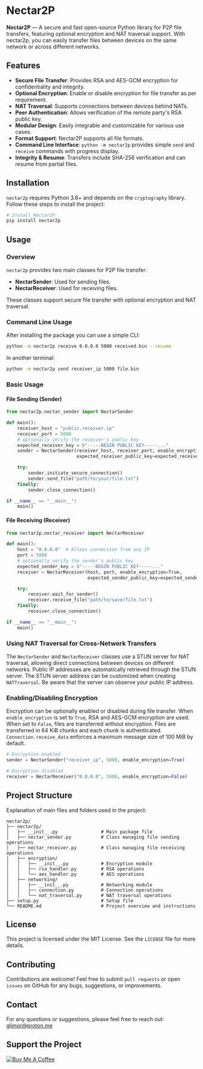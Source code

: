 
# Nectar2P

**Nectar2P** — A secure and fast open-source Python library for P2P file transfers, featuring optional encryption and NAT traversal support. With nectar2p, you can easily transfer files between devices on the same network or across different networks.

## Features

- **Secure File Transfer**: Provides RSA and AES-GCM encryption for confidentiality and integrity.
- **Optional Encryption**: Enable or disable encryption for file transfer as per requirement.
- **NAT Traversal**: Supports connections between devices behind NATs.
- **Peer Authentication**: Allows verification of the remote party's RSA public key.
- **Modular Design**: Easily integrable and customizable for various use cases.
- **Format Support**: Nectar2P supports all file formats.
- **Command Line Interface**: `python -m nectar2p` provides simple `send` and `receive` commands with progress display.
- **Integrity & Resume**: Transfers include SHA-256 verification and can resume from partial files.

## Installation

`nectar2p` requires Python 3.6+ and depends on the `cryptography` library. Follow these steps to install the project:

```bash
# Install Nectar2P
pip install nectar2p
```

## Usage

### Overview

`nectar2p` provides two main classes for P2P file transfer:
- **NectarSender**: Used for sending files.
- **NectarReceiver**: Used for receiving files.

These classes support secure file transfer with optional encryption and NAT traversal.

### Command Line Usage

After installing the package you can use a simple CLI:

```bash
python -m nectar2p receive 0.0.0.0 5000 received.bin --resume
```

In another terminal:

```bash
python -m nectar2p send receiver_ip 5000 file.bin
```

### Basic Usage

#### File Sending (Sender)

```python
from nectar2p.nectar_sender import NectarSender

def main():
    receiver_host = "public.receiver.ip"
    receiver_port = 5000
    # optionally verify the receiver's public key
    expected_receiver_key = b"-----BEGIN PUBLIC KEY-----..."
    sender = NectarSender(receiver_host, receiver_port, enable_encryption=True,
                          expected_receiver_public_key=expected_receiver_key)

    try:
        sender.initiate_secure_connection()
        sender.send_file("path/to/your/file.txt")
    finally:
        sender.close_connection()

if __name__ == "__main__":
    main()
```

#### File Receiving (Receiver)

```python
from nectar2p.nectar_receiver import NectarReceiver

def main():
    host = "0.0.0.0"  # Allows connection from any IP
    port = 5000
    # optionally verify the sender's public key
    expected_sender_key = b"-----BEGIN PUBLIC KEY-----..."
    receiver = NectarReceiver(host, port, enable_encryption=True,
                              expected_sender_public_key=expected_sender_key)

    try:
        receiver.wait_for_sender()
        receiver.receive_file("path/to/save/file.txt")
    finally:
        receiver.close_connection()

if __name__ == "__main__":
    main()
```

### Using NAT Traversal for Cross-Network Transfers

The `NectarSender` and `NectarReceiver` classes use a STUN server for NAT traversal, allowing direct connections between devices on different networks. Public IP addresses are automatically retrieved through the STUN server.
The STUN server address can be customized when creating `NATTraversal`. Be aware that the server can observe your public IP address.

### Enabling/Disabling Encryption

Encryption can be optionally enabled or disabled during file transfer. When `enable_encryption` is set to `True`, RSA and AES-GCM encryption are used. When set to `False`, files are transferred without encryption. Files are transferred in 64&nbsp;KiB chunks and each chunk is authenticated. `Connection.receive_data` enforces a maximum message size of 100&nbsp;MiB by default.

```python
# Encryption enabled
sender = NectarSender("receiver_ip", 5000, enable_encryption=True)

# Encryption disabled
receiver = NectarReceiver("0.0.0.0", 5000, enable_encryption=False)
```

## Project Structure

Explanation of main files and folders used in the project:

```
nectar2p/
├── nectar2p/
│   ├── __init__.py                # Main package file
│   ├── nectar_sender.py           # Class managing file sending operations
│   ├── nectar_receiver.py         # Class managing file receiving operations
│   ├── encryption/
│   │   ├── __init__.py            # Encryption module
│   │   ├── rsa_handler.py         # RSA operations
│   │   └── aes_handler.py         # AES operations
│   ├── networking/
│   │   ├── __init__.py            # Networking module
│   │   ├── connection.py          # Connection operations
│   │   └── nat_traversal.py       # NAT traversal operations
├── setup.py                       # Setup file
└── README.md                      # Project overview and instructions
```

## License

This project is licensed under the MIT License. See the `LICENSE` file for more details.

## Contributing

Contributions are welcome! Feel free to submit `pull requests` or open `issues` on GitHub for any bugs, suggestions, or improvements.

## Contact

For any questions or suggestions, please feel free to reach out: [glimor@proton.me](mailto:glimor@proton.me)

## Support the Project

[![Buy Me A Coffee](https://cdn.buymeacoffee.com/buttons/v2/default-yellow.png)](https://www.buymeacoffee.com/glimor)

